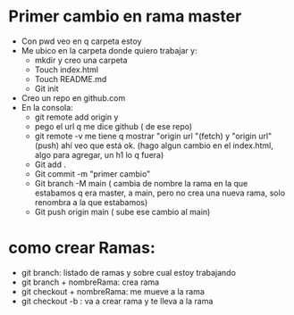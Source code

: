 # Primer cambio en rama master

- Con pwd veo en q carpeta estoy 
- Me ubico en la carpeta donde quiero trabajar y:
    * mkdir y creo una carpeta
    * Touch index.html
    * Touch README.md
    * Git init
- Creo un repo en github.com
- En la consola:
    * git remote add origin y 
    * pego el url q me dice github ( de ese repo)
    * git remote -v me tiene q mostrar "origin url "(fetch) y "origin url"(push) ahí veo que está ok.
(hago algun cambio en el index.html, algo para agregar, un h1 lo q fuera)
    * Git add .
    * Git commit -m "primer cambio"
    * Git branch -M main ( cambia de nombre la rama en la que estabamos q era master, a main, pero no crea una nueva rama, solo renombra a la que estabamos)
    * Git push origin main ( sube ese cambio al main)

# como crear Ramas:
- git branch: listado de ramas y sobre cual estoy trabajando
- git branch + nombreRama: crea rama
- git checkout + nombreRama: me mueve a la rama
- git checkout -b : va a crear rama y te lleva a la rama